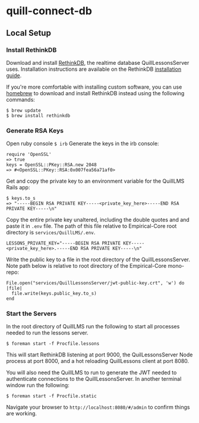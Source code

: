 # quill-connect-db

## Local Setup

### Install RethinkDB

Download and install [RethinkDB](https://www.rethinkdb.com/), the realtime database QuillLessonsServer uses. Installation instructions are available on the RethinkDB [installation guide](https://rethinkdb.com/docs/install/).

If you're more comfortable with installing custom software, you can use [homebrew](http://brew.sh/) to download and install RethinkDB instead using the following commands:

    $ brew update
    $ brew install rethinkdb

### Generate RSA Keys
Open ruby console `$ irb`
Generate the keys in the irb console:
```
require 'OpenSSL'
=> true
keys = OpenSSL::PKey::RSA.new 2048
=> #<OpenSSL::PKey::RSA:0x007fea56a71af0>
```
Get and copy the private key to an environment variable for the QuillLMS Rails app:
```
$ keys.to_s
=> "-----BEGIN RSA PRIVATE KEY-----<private_key_here>-----END RSA PRIVATE KEY-----\n"
```
Copy the entire private key unaltered, including the double quotes and and paste it in `.env` file. The path of this file relative to Empirical-Core root directory is `services/QuillLMS/.env`.
```
LESSONS_PRIVATE_KEY="-----BEGIN RSA PRIVATE KEY-----<private_key_here>.-----END RSA PRIVATE KEY-----\n"
```

Write the public key to a file in the root directory of the QuillLessonsServer. Note path below is relative to root directory of the Empirical-Core mono-repo:

```
File.open("services/QuillLessonsServer/jwt-public-key.crt", 'w') do |file|
  file.write(keys.public_key.to_s)
end
```
### Start the Servers
In the root directory of QuillLMS run the following to start all processes needed to run the lessons server.
```
$ foreman start -f Procfile.lessons
```
This will start RethinkDB listening at port 9000, the QuilLessonsServer Node process at port 8000, and a hot reloading QuillLessons client at port 8080.

You will also need the QuillLMS to run to generate the JWT needed to authenticate connections to the QuillLessonsServer. In another terminal window run the following:
```
$ foreman start -f Procfile.static
```
Navigate your browser to `http://localhost:8080/#/admin` to confirm things are working.
